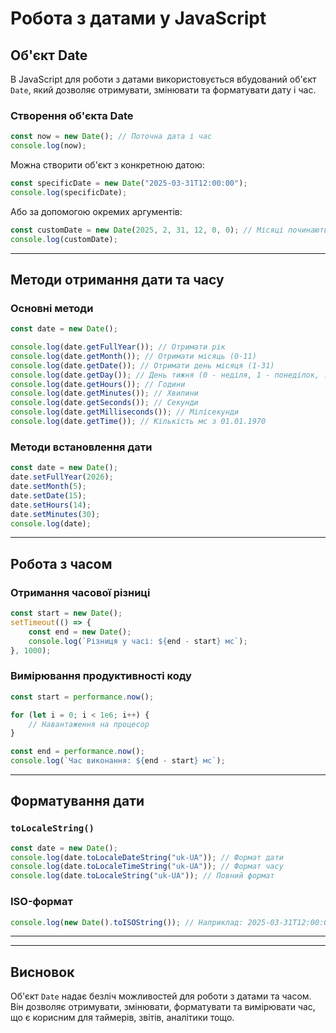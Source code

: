 # Робота з датами у JavaScript

## Об'єкт Date
В JavaScript для роботи з датами використовується вбудований об'єкт `Date`, який дозволяє отримувати, змінювати та форматувати дату і час.

### Створення об'єкта Date
```js
const now = new Date(); // Поточна дата і час
console.log(now);
```

Можна створити об'єкт з конкретною датою:
```js
const specificDate = new Date("2025-03-31T12:00:00");
console.log(specificDate);
```

Або за допомогою окремих аргументів:
```js
const customDate = new Date(2025, 2, 31, 12, 0, 0); // Місяці починаються з 0!
console.log(customDate);
```

---

## Методи отримання дати та часу
### Основні методи
```js
const date = new Date();

console.log(date.getFullYear()); // Отримати рік
console.log(date.getMonth()); // Отримати місяць (0-11)
console.log(date.getDate()); // Отримати день місяця (1-31)
console.log(date.getDay()); // День тижня (0 - неділя, 1 - понеділок, ...)
console.log(date.getHours()); // Години
console.log(date.getMinutes()); // Хвилини
console.log(date.getSeconds()); // Секунди
console.log(date.getMilliseconds()); // Мілісекунди
console.log(date.getTime()); // Кількість мс з 01.01.1970
```

### Методи встановлення дати
```js
const date = new Date();
date.setFullYear(2026);
date.setMonth(5);
date.setDate(15);
date.setHours(14);
date.setMinutes(30);
console.log(date);
```

---

## Робота з часом
### Отримання часової різниці
```js
const start = new Date();
setTimeout(() => {
    const end = new Date();
    console.log(`Різниця у часі: ${end - start} мс`);
}, 1000);
```

### Вимірювання продуктивності коду
```js
const start = performance.now();

for (let i = 0; i < 1e6; i++) {
    // Навантаження на процесор
}

const end = performance.now();
console.log(`Час виконання: ${end - start} мс`);
```

---

## Форматування дати
### `toLocaleString()`
```js
const date = new Date();
console.log(date.toLocaleDateString("uk-UA")); // Формат дати
console.log(date.toLocaleTimeString("uk-UA")); // Формат часу
console.log(date.toLocaleString("uk-UA")); // Повний формат
```

### ISO-формат
```js
console.log(new Date().toISOString()); // Наприклад: 2025-03-31T12:00:00.000Z
```

---



---

## Висновок
Об'єкт `Date` надає безліч можливостей для роботи з датами та часом. Він дозволяє отримувати, змінювати, форматувати та вимірювати час, що є корисним для таймерів, звітів, аналітики тощо.
